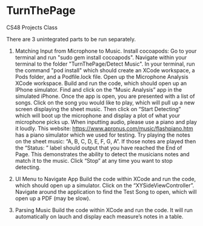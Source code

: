 # TurnThePage
CS48 Projects Class

There are 3 unintegrated parts to be run separately. 

1.	Matching Input from Microphone to Music.
Install cocoapods: Go to your terminal and run "sudo gem install cocoapods".
Navigate within your terminal to the folder "TurnThePage/Detect Music".
In your terminal, run the command "pod install" which should create an XCode workspace, a Pods folder, and a Podfile.lock file.
Open up the Microphone Analysis XCode workspace.
Build and run the code, which should open up an IPhone simulator. 
Find and click on the “Music Analysis” app in the simulated iPhone.
Once the app is open, you are presented with a list of songs. 
Click on the song you would like to play, which will pull up a new screen displaying the sheet music.
Then click on “Start Detecting” which will boot up the microphone and display a plot of what your microphone picks up.
When inputting audio, please use a piano and play it loudly. This website: https://www.apronus.com/music/flashpiano.htm has a piano simulator which we used for testing. 
Try playing the notes on the sheet music: “A, B, C, D, E, F, G, A”. If those notes are played then the “Status: ” label should output that you have reached the End of Page. This demonstrates the ability to detect the musicians notes and match it to the music. 
Click “Stop” at any time you want to stop detecting.

2.	UI Menu to Navigate App
Build the code within XCode and run the code, which should open up a simulator. Click on the “XYSideViewController”. Navigate around the application to find the Test Song to open, which will open up a PDF (may be slow).

3.	Parsing Music 
Build the code within XCode and run the code. It will run automatically on lauch and display each measure’s notes in a table.
